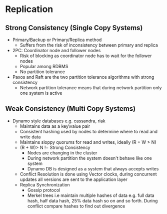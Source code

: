 # Replication

## Strong Consistency (Single Copy Systems)

- Primary/Backup or Primary/Replica method
  - Suffers from the risk of inconsistency between primary and replica
- 2PC: Coordinator node and follower nodes
  - Risk of blocking as coordinator node has to wait for the follower nodes
  - Popular among RDBMS 
  - No partition tolerance
- Paxos and Raft are the two partition tolerance algorithms with strong consistency
  - Network partition tolerance means that during network partition only one system is active 
    

## Weak Consistency (Multi Copy Systems)

- Dynamo style databases e.g. cassandra, riak
  - Maintains data as a key\value pair
  - Consistent hashing used by nodes to determine where to read and write data
  - Maintains sloppy quorums for read and writes, ideally (R + W > N)
  - (R + W)> N != Strong Consistency 
    - Nodes are changing in the cluster
    - During network partition the system doesn't behave like one system
    - Dynamo DB is designed as a system that always accepts writes
  - Conflict Resolution is done using Vector clocks, during concurrent updates all versions are sent to the application layer
  - Replica Synchronization
    - Gossip protocol
    - Merkel trees i.e maintain multiple hashes of data e.g. full data hash, half data hash, 25% data hash so on and so forth. During conflict compare hashes to find out divergence   